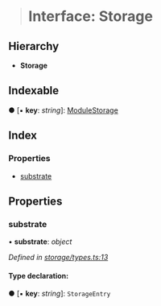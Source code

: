 > # Interface: Storage

## Hierarchy

* **Storage**

## Indexable

● \[▪ **key**: *string*\]: [ModuleStorage](_storage_types_.modulestorage.md)

## Index

### Properties

* [substrate](_storage_types_.storage.md#substrate)

## Properties

###  substrate

• **substrate**: *object*

*Defined in [storage/types.ts:13](https://github.com/polkadot-js/api/blob/f9a3f3e/packages/api-metadata/src/storage/types.ts#L13)*

#### Type declaration:

● \[▪ **key**: *string*\]: `StorageEntry`
